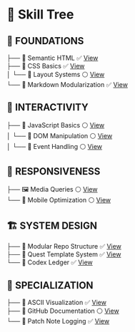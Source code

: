 # 🌳 Skill Tree

## 🧱 FOUNDATIONS  
├── 🧾 Semantic HTML ✅ [View](quests/html-foundations.md)  
├── 🎨 CSS Basics ✅ [View](quests/css-basics.md)  
│   └── 📐 Layout Systems ⚪ [View](quests/layout-systems.md)  
└── 🧰 Markdown Modularization ✅ [View](quests/markdown-modularization.md)  

## 🧠 INTERACTIVITY  
├── 🧮 JavaScript Basics ⚪ [View](quests/js-basics.md)  
│   └── 🧩 DOM Manipulation ⚪ [View](quests/dom-manipulation.md)  
│       └── 🎯 Event Handling ⚪ [View](quests/event-handling.md)  

## 📱 RESPONSIVENESS  
├── 🖼️ Media Queries ⚪ [View](quests/media-queries.md)  
└── 🧭 Mobile Optimization ⚪ [View](quests/mobile-optimization.md)  

## 🏗️ SYSTEM DESIGN  
├── 🧬 Modular Repo Structure ✅ [View](quests/repo-structure.md)  
├── 🧾 Quest Template System ✅ [View](quests/quest-template.md)  
└── 📘 Codex Ledger ✅ [View](codex.md)  

## 🧪 SPECIALIZATION  
├── 🧠 ASCII Visualization ✅ [View](quests/ascii-visualization.md)  
├── 🧮 GitHub Documentation ⚪ [View](quests/github-docs.md)  
└── 🧠 Patch Note Logging ✅ [View](codex.md#patch-notes)